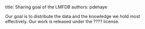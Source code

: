 title: Sharing goal of the LMFDB
authors:
    pdehaye

Our goal is to distribute the data and the knowledge we hold most effectively. Our work is released under the <a knowl="lmfdb/doc.lmfdb.license">???? license</a>. 
